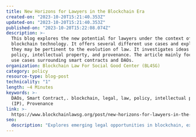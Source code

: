 ```yaml
---
title: New Horizons for Lawyers in the Blockchain Era
created-on: "2023-10-20T15:21:40.353Z"
updated-on: "2023-10-20T15:21:40.353Z"
published-on: "2023-10-20T15:22:08.074Z"
description: >-
  This blog explores the new potential for lawyers under the context of
  blockchain technology. It offers several different use cases and explains how
  they may be pertinent to the evolution of law. It investigates ideas like
  policy, intellectual property, and provenance. The article mainly focuses on
  use cases surrounding smart contracts and DAOs.
organization: Blockchain Law For Social Good Center (BL4SG)
category: policy
resource-type: blog-post
technicality: "1"
length: ~4 Minutes
keywords: >-
  DAOs, Smart Contract,. blockchain, legal, law, policy, intellectual property
  (IP), Provenance
link: >-
  https://www.blockchainlawsg.org/post/new-horizons-for-lawyers-in-the-blockchain-era
seo:
  description: "Explores emerging legal opportunities in blockchain, examining how lawyers can adapt to smart contracts, DAOs, and digital asset provenance in this rapidly evolving technological landscape."
---
```

